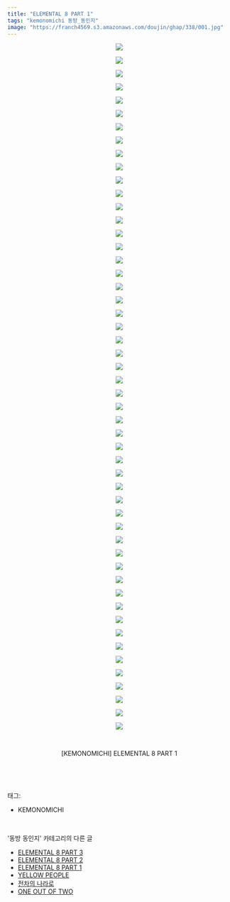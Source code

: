 ```yaml
---
title: "ELEMENTAL 8 PART 1"
tags: "kemonomichi 동방_동인지"
image: "https://franch4569.s3.amazonaws.com/doujin/ghap/338/001.jpg"
---
```

<div class="article">
<p style="text-align: center; clear: none; float: none;"><img src="{{ site.imgserver2 }}/ghap/338/001.jpg"/></p>
<p style="text-align: center; clear: none; float: none;"><img src="{{ site.imgserver2 }}/ghap/338/002.jpg"/></p>
<p style="text-align: center; clear: none; float: none;"><img src="{{ site.imgserver2 }}/ghap/338/003.jpg"/></p>
<p style="text-align: center; clear: none; float: none;"><img src="{{ site.imgserver2 }}/ghap/338/004.jpg"/></p>
<p style="text-align: center; clear: none; float: none;"><img src="{{ site.imgserver2 }}/ghap/338/005.jpg"/></p>
<p style="text-align: center; clear: none; float: none;"><img src="{{ site.imgserver2 }}/ghap/338/006.jpg"/></p>
<p style="text-align: center; clear: none; float: none;"><img src="{{ site.imgserver2 }}/ghap/338/007.jpg"/></p>
<p style="text-align: center; clear: none; float: none;"><img src="{{ site.imgserver2 }}/ghap/338/008.jpg"/></p>
<p style="text-align: center; clear: none; float: none;"><img src="{{ site.imgserver2 }}/ghap/338/009.jpg"/></p>
<p style="text-align: center; clear: none; float: none;"><img src="{{ site.imgserver2 }}/ghap/338/010.jpg"/></p>
<p style="text-align: center; clear: none; float: none;"><img src="{{ site.imgserver2 }}/ghap/338/011.jpg"/></p>
<p style="text-align: center; clear: none; float: none;"><img src="{{ site.imgserver2 }}/ghap/338/012.jpg"/></p>
<p style="text-align: center; clear: none; float: none;"><img src="{{ site.imgserver2 }}/ghap/338/013.jpg"/></p>
<p style="text-align: center; clear: none; float: none;"><img src="{{ site.imgserver2 }}/ghap/338/014.jpg"/></p>
<p style="text-align: center; clear: none; float: none;"><img src="{{ site.imgserver2 }}/ghap/338/015.jpg"/></p>
<p style="text-align: center; clear: none; float: none;"><img src="{{ site.imgserver2 }}/ghap/338/016.jpg"/></p>
<p style="text-align: center; clear: none; float: none;"><img src="{{ site.imgserver2 }}/ghap/338/017.jpg"/></p>
<p style="text-align: center; clear: none; float: none;"><img src="{{ site.imgserver2 }}/ghap/338/018.jpg"/></p>
<p style="text-align: center; clear: none; float: none;"><img src="{{ site.imgserver2 }}/ghap/338/019.jpg"/></p>
<p style="text-align: center; clear: none; float: none;"><img src="{{ site.imgserver2 }}/ghap/338/020.jpg"/></p>
<p style="text-align: center; clear: none; float: none;"><img src="{{ site.imgserver2 }}/ghap/338/021.jpg"/></p>
<p style="text-align: center; clear: none; float: none;"><img src="{{ site.imgserver2 }}/ghap/338/022.jpg"/></p>
<p style="text-align: center; clear: none; float: none;"><img src="{{ site.imgserver2 }}/ghap/338/023.jpg"/></p>
<p style="text-align: center; clear: none; float: none;"><img src="{{ site.imgserver2 }}/ghap/338/024.jpg"/></p>
<p style="text-align: center; clear: none; float: none;"><img src="{{ site.imgserver2 }}/ghap/338/025.jpg"/></p>
<p style="text-align: center; clear: none; float: none;"><img src="{{ site.imgserver2 }}/ghap/338/026.jpg"/></p>
<p style="text-align: center; clear: none; float: none;"><img src="{{ site.imgserver2 }}/ghap/338/027.jpg"/></p>
<p style="text-align: center; clear: none; float: none;"><img src="{{ site.imgserver2 }}/ghap/338/028.jpg"/></p>
<p style="text-align: center; clear: none; float: none;"><img src="{{ site.imgserver2 }}/ghap/338/029.jpg"/></p>
<p style="text-align: center; clear: none; float: none;"><img src="{{ site.imgserver2 }}/ghap/338/030.jpg"/></p>
<p style="text-align: center; clear: none; float: none;"><img src="{{ site.imgserver2 }}/ghap/338/031.jpg"/></p>
<p style="text-align: center; clear: none; float: none;"><img src="{{ site.imgserver2 }}/ghap/338/032.jpg"/></p>
<p style="text-align: center; clear: none; float: none;"><img src="{{ site.imgserver2 }}/ghap/338/033.jpg"/></p>
<p style="text-align: center; clear: none; float: none;"><img src="{{ site.imgserver2 }}/ghap/338/034.jpg"/></p>
<p style="text-align: center; clear: none; float: none;"><img src="{{ site.imgserver2 }}/ghap/338/035.jpg"/></p>
<p style="text-align: center; clear: none; float: none;"><img src="{{ site.imgserver2 }}/ghap/338/036.jpg"/></p>
<p style="text-align: center; clear: none; float: none;"><img src="{{ site.imgserver2 }}/ghap/338/037.jpg"/></p>
<p style="text-align: center; clear: none; float: none;"><img src="{{ site.imgserver2 }}/ghap/338/038.jpg"/></p>
<p style="text-align: center; clear: none; float: none;"><img src="{{ site.imgserver2 }}/ghap/338/039.jpg"/></p>
<p style="text-align: center; clear: none; float: none;"><img src="{{ site.imgserver2 }}/ghap/338/040.jpg"/></p>
<p style="text-align: center; clear: none; float: none;"><img src="{{ site.imgserver2 }}/ghap/338/041.jpg"/></p>
<p style="text-align: center; clear: none; float: none;"><img src="{{ site.imgserver2 }}/ghap/338/042.jpg"/></p>
<p style="text-align: center; clear: none; float: none;"><img src="{{ site.imgserver2 }}/ghap/338/043.jpg"/></p>
<p style="text-align: center; clear: none; float: none;"><img src="{{ site.imgserver2 }}/ghap/338/044.jpg"/></p>
<p style="text-align: center; clear: none; float: none;"><img src="{{ site.imgserver2 }}/ghap/338/045.jpg"/></p>
<p style="text-align: center; clear: none; float: none;"><img src="{{ site.imgserver2 }}/ghap/338/046.jpg"/></p>
<p style="text-align: center; clear: none; float: none;"><img src="{{ site.imgserver2 }}/ghap/338/047.jpg"/></p>
<p style="text-align: center; clear: none; float: none;"><img src="{{ site.imgserver2 }}/ghap/338/048.jpg"/></p>
<p style="text-align: center; clear: none; float: none;"><img src="{{ site.imgserver2 }}/ghap/338/049.jpg"/></p>
<p style="text-align: center; clear: none; float: none;"><img src="{{ site.imgserver2 }}/ghap/338/050.jpg"/></p>
<p style="text-align: center; clear: none; float: none;"><img src="{{ site.imgserver2 }}/ghap/338/051.jpg"/></p>
<p style="text-align: center; clear: none; float: none;"><img src="{{ site.imgserver2 }}/ghap/338/052.jpg"/></p>
<p style="text-align: center; clear: none; float: none;"><br/></p>
<p style="text-align: center; clear: none; float: none;">[KEMONOMICHI] ELEMENTAL 8 PART 1</p>
<p><br/></p>
</div><br/>
<div class="tagTrail">
<p>태그: </p>
<ul>
<li>KEMONOMICHI</li>
</ul>
</div><br/>
<div class="another">
<p>'동방 동인지' 카테고리의 다른 글</p>
<ul>
<li><a href="/ghap_340">ELEMENTAL 8 PART 3</a></li>
<li><a href="/ghap_339">ELEMENTAL 8 PART 2</a></li>
<li><a href="/ghap_338">ELEMENTAL 8 PART 1</a></li>
<li><a href="/ghap_337">YELLOW PEOPLE</a></li>
<li><a href="/ghap_336">전차의 나라로</a></li>
<li><a href="/ghap_335">ONE OUT OF TWO</a></li>
</ul>
</div><br/>
<div class="cb_module cb_fluid">
<div class="cb_wrt cb_profile">
</div><!-- commentList close -->
</div><br/>

